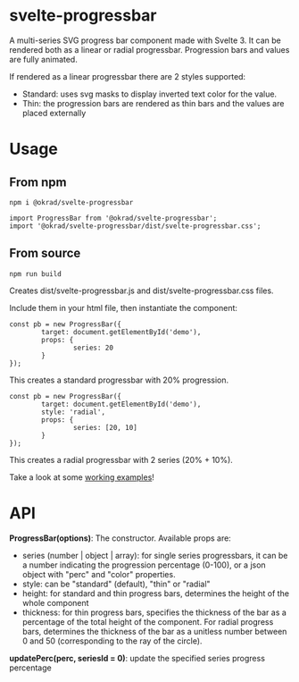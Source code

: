 # svelte-progressbar
A multi-series  SVG progress bar component made with Svelte 3.
It can be rendered both as a linear or radial progressbar. Progression bars and values are fully animated.

If rendered as a linear progressbar there are 2 styles supported:
* Standard: uses svg masks to display inverted text color for the value.
* Thin: the progression bars are rendered as thin bars and the values are placed externally

# Usage

## From npm

```
npm i @okrad/svelte-progressbar
```

```
import ProgressBar from '@okrad/svelte-progressbar';
import '@okrad/svelte-progressbar/dist/svelte-progressbar.css';

```

## From source

```
npm run build
```
Creates dist/svelte-progressbar.js and dist/svelte-progressbar.css files.

Include them in your html file, then instantiate the component:
```
const pb = new ProgressBar({
        target: document.getElementById('demo'),
        props: {
                series: 20
        }
});
```
This creates a standard progressbar with 20% progression.

```
const pb = new ProgressBar({
        target: document.getElementById('demo'),
        style: 'radial',
        props: {
                series: [20, 10]
        }
});
```
This creates a radial progressbar with 2 series (20% + 10%).

Take a look at some [working examples](https://okrad.github.io/svelte-progressbar)!

# API
**ProgressBar(options)**: The constructor. Available props are:
* series (number | object | array): for single series progressbars, it can be a number indicating the progression percentage (0-100), or a json object with "perc" and "color" properties.
* style: can be "standard" (default), "thin" or "radial"
* height: for standard and thin progress bars, determines the height of the whole component
* thickness: for thin progress bars, specifies the thickness of the bar as a percentage of the total height of the component. For radial progress bars, determines the thickness of the bar as a unitless number between 0 and 50 (corresponding to the ray of the circle).

**updatePerc(perc, seriesId = 0)**: update the specified series progress percentage
